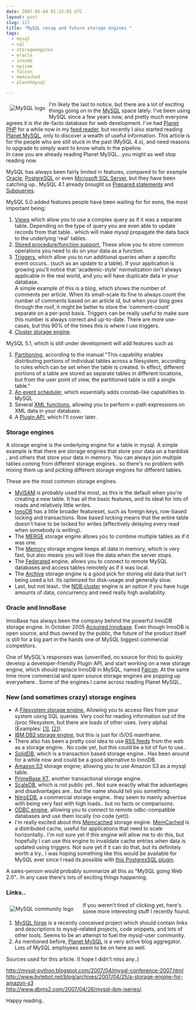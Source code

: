 ```yaml
---
date: 2007-05-04 01:23:03 UTC
layout: post
slug: 127
title: "MySQL recap and future storage engines "
tags:
  - mysql
  - sql
  - storageengines
  - oracle
  - innodb
  - myisam
  - falcon
  - memcached
  - planetmysql

---
```

<a href="http://www.mysql.com/"><img src="http://www.mysql.com/common/logos/mysql_100x52-64.gif" alt="MySQL logo" style="float: left; padding: 10px" /></a>
<p>
  I'm likely the last to notice, but there are a lot of exciting things going on in the <a href="http://www.mysql.com/">MySQL</a> space lately. I've been using MySQL since a few years now, and pretty much everyone agrees it is <i>the</i> de-facto database for web development. I've had <a href="http://www.planet-php.org/">Planet PHP</a> for a while now in my <a href="http://www.mozilla.com/en-US/thunderbird/">feed reader</a>, but recently I also started reading <a href="http://www.planetmysql.org/">Planet MySQL</a>, only to discover a wealth of useful information. This article is for the people who are still stuck in the past (MySQL 4.x), and need reasons to upgrade to simply want to know whats in the pipeline.<br />In case you are already reading Planet MySQL.. you might as well stop reading now.
</p>

<p>
  MySQL has always been fairly limited in features, compared to for example <a href="http://www.oracle.com/database/index.html">Oracle</a>, <a href="http://www.postgresql.org/">PostgreSQL</a> or even <a href="http://www.microsoft.com/sql/default.mspx">Microsoft SQL Server</a>, but they have been catching up.. MySQL 4.1 already brought us <a href="http://dev.mysql.com/tech-resources/articles/4.1/prepared-statements.html">Prepared statements</a> and <a href="http://dev.mysql.com/doc/refman/5.0/en/subqueries.html">Subqueries</a>.
</p>

<p>
  MySQL 5.0 added features people have been waiting for for eons, the most important being:
</p>
  <ol>
    <li><a href="http://dev.mysql.com/doc/refman/5.0/en/views.html">Views</a> which allow you to use a complex query as if it was a separate table. Depending on the type of query you are even able to update records from that table.. which will make mysql propagate the data back to the underlying 'real' tables.</li>
    <li><a href="http://dev.mysql.com/doc/refman/5.0/en/stored-procedures.html">Stored procedure/function support.</a> These allow you to store common operations you need to do on your data as a function.</li>
    <li><a href="http://dev.mysql.com/doc/refman/5.0/en/triggers.html">Triggers</a>, which allow you to run additional queries when a specific event occurs.. (such as an update to a table). If your application is growing you'll notice that 'academic-style' normalization isn't always applicable in the real world, and you will have duplicate data in your database.<br /> A simple example of this is a blog, which shows the number of comments per article. When its small-scale its fine to always count the number of comments based on an article id, but when your blog goes through the roof, it might be better to store the 'comment-count' separate on a per-post basis. Triggers can be really useful to make sure this number is always correct and up-to-date. There are more use-cases, but this 90% of the times this is where I use triggers.</li>
    <li><a href="http://dev.mysql.com/doc/refman/5.0/en/mysql-cluster.html">Cluster storage engine</a>.</li>
  </ol>


<p>MySQL 5.1, which is still under development will add features such as</p>
  <ol>
    <li><a href="http://dev.mysql.com/doc/refman/5.1/en/partitioning.html">Partitioning</a>, according to the manual "This capability enables distributing portions of individual tables across a filesystem, according to rules which can be set when the table is created. In effect, different portions of a table are stored as separate tables in different locations, but from the user point of view, the partitioned table is still a single table."</li>
    <li><a href="http://dev.mysql.com/doc/refman/5.1/en/events.html">An event scheduler,</a> which essentially adds crontab-like capabilities to MySQL</li>
    <li>Several <a href="http://dev.mysql.com/doc/refman/5.1/en/xml-functions.html">XML functions</a>, allowing you to perform x-path expressions on XML data in your database.</li>
    <li>A <a href="http://dev.mysql.com/doc/refman/5.1/en/plugin-api.html">Plugin API</a>, which I'll cover later.</li>
  </ol>

   
<h3>Storage engines</h3>

<p>A storage engine is the underlying engine for a table in mysql. A simple example is that there are storage engines that store your data on a harddisk , and others that store your data in memory. You can always join multiple tables coming from different storage engines.. so there's no problem with mixing them up and picking different storage engines for different tables.</p>

<p>These are the most common storage engines.</p>

<ul>
  <li><a href="http://dev.mysql.com/doc/refman/5.0/en/myisam-storage-engine.html">MyISAM</a> is probably used the most, as this is the default when you're creating a new table. It has all the basic features, and its ideal for lots of reads and relatively little writes.</li>
  <li><a href="http://dev.mysql.com/doc/refman/5.0/en/innodb.html">InnoDB</a> has a little broader featureset, such as foreign keys, row-based locking and transactions. Row based locking means that the entire table doesn't have to be locked for writes (effectively delaying every read when somebody is writing).</li>
  <li>The <a href="http://dev.mysql.com/doc/refman/5.0/en/merge-storage-engine.html">MERGE</a> storage engine allows you to combine multiple tables as if it was one.</li>
  <li>The <a href="http://dev.mysql.com/doc/refman/5.0/en/memory-storage-engine.html">Memory</a> storage engine keeps all data in memory, which is very fast, but also means you will lose the data when the server stops.</li>
  <li>The <a href="http://dev.mysql.com/doc/refman/5.0/en/federated-storage-engine.html">Federated</a> engine, allows you to connect to remote MySQL databases and access tables remotely as if it was local.</li>
  <li>The <a href="http://dev.mysql.com/doc/refman/5.0/en/archive-storage-engine.html">Archive</a> storage engine is a good pick for storing old data that isn't being used a lot. Its optimized for disk-usage and generally slow.</li>
  <li>Last, but not least.. the <a href="http://dev.mysql.com/doc/refman/5.1/en/mysql-cluster.html">NDB cluster</a> engine is an option if you have huge amounts of data, concurrency and need really high availability.</li>
</ul>

<h3>Oracle and InnoBase</h3>

<p>InnoBase has always been the company behind the powerful InnoDB storage engine. In October 2005 <a href="http://www.oracle.com/innodb/index.html">Acquired Innobase</a>. Even though InnoDB is open source, and thus owned by the public, the future of the product itself is still for a big part in the hands one of MySQL biggest commercial competitors.</p>

<p>One of MySQL's responses was (unverified, no source for this) to quickly develop a developer-friendly Plugin API, and start working on a new storage engine, which should replace InnoDB in MySQL, named <a href="http://dev.mysql.com/doc/falcon/en/falcon-overview.html">Falcon</a>. At the same time more commercial and open source storage engines are popping up everywhere.. Some of the engines I came across reading Planet MySQL..</p>

<h3>New (and sometimes crazy) storage engines</h3>

<ul>
  <li>A <a href="http://code.google.com/p/mysql-filesystem-engine/">Filesystem storage engine.</a> Allowing you to access files from your system using SQL queries. Very cool for reading information out of the /proc filesystem, but there are loads of other uses. (very alpha) (Examples: <a href="http://mysqlha.blogspot.com/2007/04/easy-way-to-export-performance-data.html">[1]</a>, <a href="http://blog.pattern.net/2007/04/fun-mysql-table-handler.html">[2]</a>). </li>
  <li><a href="http://www-03.ibm.com/press/us/en/pressrelease/21430.wss">IBM DB2 storage engine</a>, but this is just for i5/OS mainframe.</li>
  <li>There also has been a pretty cool idea to use <a href="http://fallenpegasus.livejournal.com/587549.html">RSS feeds</a> from the web as a storage engine.. No code yet, but this could be a lot of fun to use..</li>
  <li><a href="http://dev.soliddb.com/en/index.php">SolidDB</a>, which is a transaction based storage engine.. Has been around for a while now and could be a good alternative to InnoDB.</li>
  <li><a href="http://fallenpegasus.com/code/mysql-awss3/">Amazon S3</a> storage engine; allowing you to use Amazon S3 as a mysql table.</li>
  <li><a href="http://www.primebase.com/xt/">PrimeBase XT</a>, another transactional storage engine.</li>
  <li><a href="http://scaledb.com/">ScaleDB</a>, which is not public yet.. Not sure exactly what the advantages and disadvantages are.. but the name should tell you something.</li>
  <li><a href="http://www.nitrosecurity.com/products/nitroedb-data-management.asp">NitroEDB</a>, a commercial  storage engine.. they seem to mainly advertise with being very fast with high loads.. but no facts or comparisons.</li>
  <li><a href="http://capttofu.livejournal.com/2914.html">ODBC engine</a>, allowing you to connect to remote odbc-compatible databases and use them locally (no code (yet)).</li>
  <li>I'm really excited about this <a href="http://tangent.org/index.pl?node_id=506">Memcached</a> storage engine. <a href="http://www.danga.com/memcached/">MemCached</a> is a distributed cache, useful for applications that need to scale horizontally.. I'm not sure yet if this engine will allow me to do this, but hopefully I can use this engine to invalidate cache entries when data is updated using triggers. Not sure yet if it can do that, but its definitely worth a try.. I was hoping something like this would be available for MySQL ever since I read its possible with <a href="http://people.freebsd.org/~seanc/pgmemcache/">this PostgresSQL plugin</a>.</li>
</ul>

<p>A sales-person would probably summarize all this as "MySQL going Web 2.0".. In any case there's lots of exciting things happening.</p>

<h3>Links..</h3>

<img src="http://forge.mysql.com/img//MySQL_Ying-Yang.gif" style="float: left; padding: 10px; padding-right: 25px" alt="MySQL community logo" />
<p>If you weren't tired of clicking yet, here's some more interesting stuff I recently found.</p>

<ol>
  <li><a href="http://forge.mysql.com/">MySQL forge</a> is a recently conceived project which should contain links and descriptions to mysql-related projects, code snippets, and lots of other tools. Seems to be an attempt to fuel the mysql-user community.</li>
  <li>As mentioned before, <a href="http://www.planetmysql.org/">Planet MySQL</a> is a very active blog aggregator. Lots of MySQL employees seem to be on here as well.</li>

</ol>

<p>Sources used for this article. (I hope I didn't miss any..)</p>

<a href="http://mysql-python.blogspot.com/2007/04/mysql-conference-2007.html">http://mysql-python.blogspot.com/2007/04/mysql-conference-2007.html</a><br />
<a href="http://www.bytebot.net/blog/archives/2007/04/25/a-storage-engine-for-amazon-s3">http://www.bytebot.net/blog/archives/2007/04/25/a-storage-engine-for-amazon-s3</a><br />
<a href="http://www.dbms2.com/2007/04/26/mysql-ibm-iseries/">http://www.dbms2.com/2007/04/26/mysql-ibm-iseries/</a>.

<p>Happy reading..</p>
